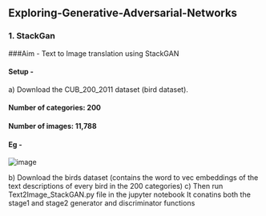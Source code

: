 ## Exploring-Generative-Adversarial-Networks


### 1. StackGan

###Aim - Text to Image translation using StackGAN

#### Setup - 
a) Download the CUB_200_2011 dataset (bird dataset).
####  Number of categories: 200
####  Number of images: 11,788
####  Eg - 
  ![image](https://user-images.githubusercontent.com/66245321/147774362-249d02ee-cf5c-465f-b3ed-3235174e8c87.png)

b) Download the birds dataset (contains the word to vec embeddings of the text descriptions of every bird in the 200 categories)
c) Then run Text2Image_StackGAN.py file in the jupyter notebook
It conatins both the stage1 and stage2 generator and discriminator functions 
  

